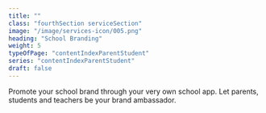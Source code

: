 ```yaml
---
title: ""
class: "fourthSection serviceSection"
image: "/image/services-icon/005.png"
heading: "School Branding"
weight: 5
typeOfPage: "contentIndexParentStudent"
series: "contentIndexParentStudent"
draft: false
---
```


Promote your school brand through your very own school app. Let parents, students and teachers be your brand ambassador.
